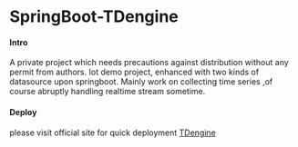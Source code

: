 # SpringBoot-TDengine

#### Intro
A private project which needs precautions against distribution without any permit from authors.
Iot demo project, enhanced with two kinds of datasource upon springboot. Mainly work on collecting time series ,of course abruptly handling realtime stream sometime.

#### Deploy
please visit official site for quick deployment
[TDengine](https://www.taosdata.com/cn/documentation)